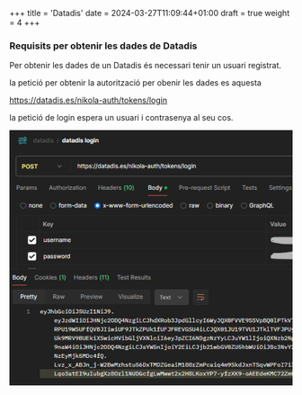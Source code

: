 +++
title = 'Datadis'
date = 2024-03-27T11:09:44+01:00
draft = true
weight = 4
+++

### Requisits per obtenir les dades de Datadis

Per obtenir les dades de un Datadis és necessari tenir un usuari registrat. 

la petició per obtenir la autorització per obenir les dades es aquesta

https://datadis.es/nikola-auth/tokens/login

la petició de login espera un usuari i contrasenya al seu cos.

 ![postman-datadis-login.PNG](postman-datadis-login.PNG)

<!-- https://datadis.es/api-private/api/get-supplies

https://datadis.es/api-private/api/get-supplies?authorizedNif=43631879M

https://datadis.es/api-private/api/get-consumption-data?cups=ES0031446428360001HM0F&distributorCode=2&startDate=2024/01&endDate=2024/03&measurementType=0&pointType=5&authorizedNif=77921261K  -->